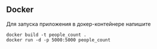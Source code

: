 ## Docker
Для запуска приложения в докер-контейнере напишите
```
docker build -t people_count .
docker run -d -p 5000:5000 people_count
```
